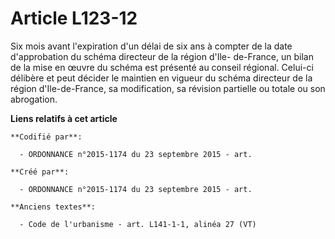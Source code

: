# Article L123-12

Six mois avant l'expiration d'un délai de six ans à compter de la date d'approbation du schéma directeur de la région d'Ile-
de-France, un bilan de la mise en œuvre du schéma est présenté au conseil régional. Celui-ci délibère et peut décider le
maintien en vigueur du schéma directeur de la région d'Ile-de-France, sa modification, sa révision partielle ou totale ou son
abrogation.

**Liens relatifs à cet article**

	**Codifié par**:

	  - ORDONNANCE n°2015-1174 du 23 septembre 2015 - art.

	**Créé par**:

	  - ORDONNANCE n°2015-1174 du 23 septembre 2015 - art.

	**Anciens textes**:

	  - Code de l'urbanisme - art. L141-1-1, alinéa 27 (VT)

